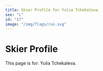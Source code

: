 ```yaml
---
title: Skier Profile for Yulia Tchekaleva
sex: "L"
id: "17"
image: "/img/flags/rus.svg" 
---
```


# Skier Profile

This page is for: Yulia Tchekaleva.
    